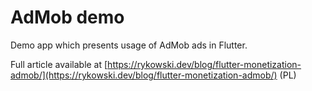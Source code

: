 # AdMob demo

Demo app which presents usage of AdMob ads in Flutter.

Full article available at [https://rykowski.dev/blog/flutter-monetization-admob/](https://rykowski.dev/blog/flutter-monetization-admob/) (PL)
